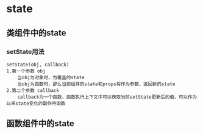 
# state

## 类组件中的state

### setState用法

    setState(obj, callback)
    1.第一个参数 obj
        当obj为对象时，为覆盖的state
        当obj为函数时，那么当前组件的state和props将作为参数，返回新的state
    2.第二个参数 callback
        callback为一个函数，函数执行上下文中可以获取当前setState更新后的值，可以作为以来state变化的副作用函数
    




## 函数组件中的state